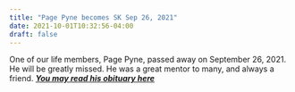 ```yaml
---
title: "Page Pyne becomes SK Sep 26, 2021"
date: 2021-10-01T10:32:56-04:00
draft: false
---
```


One of our life members, Page Pyne, passed away on September 26, 2021. He will be greatly missed. He was a great mentor to many, and always a friend. [**_You may read his obituary here_**](https://www.tributearchive.com/obituaries/22517260/walter-page-pyne)